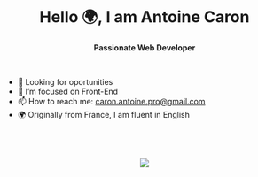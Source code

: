 <h1 align="center">Hello 🌍, I am Antoine Caron</h1>
<p align="center"><strong>Passionate Web Developer</strong></p>
<br> 

 - 👀 Looking for oportunities
 - 🔭 I’m focused on Front-End
 - 📫 How to reach me: caron.antoine.pro@gmail.com
 - 🌍 Originally from France, I am fluent in English

<br>
<br>
<br>

<div align="center">
   <img src="https://github-readme-stats.vercel.app/api/top-langs/?username=nubunduram" url="https://github-readme-stats.vercel.app/api/top-langs/?username=nubunduram">
</div>


<!--
**Nubunduram/Nubunduram** is a ✨ _special_ ✨ repository because its `README.md` (this file) appears on your GitHub profile.

Here are some ideas to get you started:

- 🔭 I’m currently working on ...
- 🌱 I’m currently learning ...
- 👯 I’m looking to collaborate on ...
- 🤔 I’m looking for help with ...
- 💬 Ask me about ...
- 📫 How to reach me: ...
- 😄 Pronouns: ...
- ⚡ Fun fact: ...
-->
